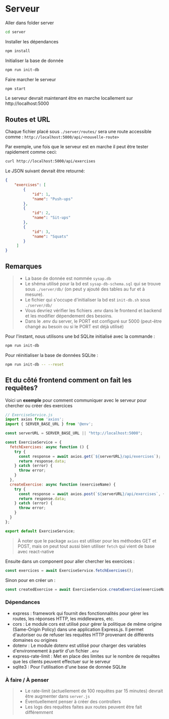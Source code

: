 # Serveur
Aller dans folder server
```sh
cd server
```

Installer les dépendances
```sh
npm install
```

Initialiser la base de donnée
```sh
npm run init-db
```

Faire marcher le serveur
```sh
npm start
```
Le serveur devrait maintenant être en marche locallement sur http://localhost:5000

## Routes et URL
Chaque fichier placé sous `./server/routes/` sera une route accessible comme :
`http://localhost:5000/api/<nouvelle-route>`

Par exemple, une fois que le serveur est en marche il peut être tester rapidement comme ceci:
```sh
curl http://localhost:5000/api/exercises
```

Le JSON suivant devrait être retourné:
```json
{
    "exercises": [
        {
            "id": 1,
            "name": "Push-ups"
        },
        {
            "id": 2,
            "name": "Sit-ups"
        },
        {
            "id": 3,
            "name": "Squats"
        }
     ]
}    
```

## Remarques
> * La base de donnée est nommée `sysap.db`
> * Le shéma utilisé pour la bd est `sysap-db-schema.sql` qui se trouve sous `./server/db/` (on peut y ajouté des tables au fur et à mesure).
> * Le fichier qui s'occupe d'initialiser la bd est `init-db.sh` sous `./server/db/`
> * Vous devriez vérifier les fichiers .env dans le frontend et backend et les modifier dépendement des besoins.
> * Dans le .env du server, le PORT est configuré sur 5000 (peut-être changé au besoin ou si le PORT est déjà utilisé)


Pour l'instant, nous utilisons une bd SQLite initialisé avec la commande :
```sh
npm run init-db
```

Pour réinitialiser la base de données SQLite :
```sh
npm run init-db -- --reset
```

## Et du côté frontend comment on fait les requêtes?
Voici un **exemple** pour comment communiquer avec le serveur pour chercher ou créer des exercices

```js
// ExerciseService.js
import axios from 'axios';
import { SERVER_BASE_URL } from '@env';

const serverURL = SERVER_BASE_URL || "http://localhost:5000";

const ExerciseService = {
  fetchExercises: async function () {
    try {
      const response = await axios.get(`${serverURL}/api/exercises`);
      return response.data;
    } catch (error) {
      throw error;
    }
  },
  createExercise: async function (exerciseName) {
    try {
      const response = await axios.post(`${serverURL}/api/exercises`, { name: exerciseName });
      return response.data; 
    } catch (error) {
      throw error;
    }
  }
};

export default ExerciseService;
```
> À noter que le package `axios` est utiliser pour les méthodes GET et POST, mais on peut tout aussi bien utiliser `fetch` qui vient de base avec react-native

Ensuite dans un component pour aller chercher les exercices :
```jsx
const exercices = await ExerciseService.fetchExercises();
```

Sinon pour en créer un :
```jsx
const createdExercise = await ExerciseService.createExercise(exerciseName);
```

### Dépendances
* express : framework qui fournit des fonctionnalités pour gérer les routes, les réponses HTTP, les middlewares, etc. 
* cors : Le module cors est utilisé pour gérer la politique de même origine (Same-Origin Policy) dans une application Express.js. Il permet d'autoriser ou de refuser les requêtes HTTP provenant de différents domaines ou origines
* dotenv : Le module dotenv est utilisé pour charger des variables d'environnement à partir d'un fichier `.env`
* express-rate-limit : Met en place des limites sur le nombre de requêtes que les clients peuvent effectuer sur le serveur
* sqlite3 : Pour l'utilisation d'une base de donnée SQLite

### À faire / À penser
> * Le rate-limit (actuellement de 100 requêtes par 15 minutes) devrait être augmenter dans `server.js`
> * Éventuellement penser à créer des controllers
> * Les logs des requêtes faites aux routes peuvent être fait différemment